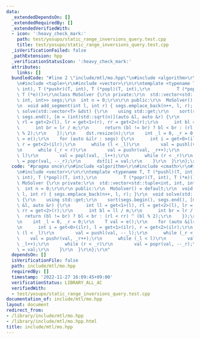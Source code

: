 ```yaml
---
data:
  _extendedDependsOn: []
  _extendedRequiredBy: []
  _extendedVerifiedWith:
  - icon: ':heavy_check_mark:'
    path: test/yosupo/static_range_inversions_query.test.cpp
    title: test/yosupo/static_range_inversions_query.test.cpp
  _isVerificationFailed: false
  _pathExtension: hpp
  _verificationStatusIcon: ':heavy_check_mark:'
  attributes:
    links: []
  bundledCode: "#line 2 \"include/mtl/mo.hpp\"\n#include <algorithm>\r\n#include <cmath>\r\
    \n#include <tuple>\r\n#include <vector>\r\n\r\ntemplate <typename T, T (*pushl)(T,\
    \ int), T (*pushr)(T, int), T (*popl)(T, int),\r\n          T (*popr)(T, int),\
    \ T (*e)()>\r\nclass MoSolver {\r\n private:\r\n  std::vector<std::tuple<int,\
    \ int, int>> segs;\r\n  int n = 0;\r\n\r\n public:\r\n  MoSolver() = default;\r\
    \n  void add_segment(int l, int r) { segs.emplace_back(n++, l, r); }\r\n  void\
    \ solve(std::vector<T> &dst) {\r\n    using std::get;\r\n    sort(segs.begin(),\
    \ segs.end(), [m = (int)std::sqrt(n)](auto &l, auto &r) {\r\n      int ll = get<1>(l),\
    \ rl = get<2>(l), lr = get<1>(r), rr = get<2>(r);\r\n      int bl = ll / m;\r\n\
    \      int br = lr / m;\r\n      return (bl != br) ? bl < br : (rl < rr) ^ (bl\
    \ % 2);\r\n    });\r\n    dst.resize(n);\r\n    int _l = 0, _r = 0;\r\n    T val\
    \ = e();\r\n    for (auto &ilr : segs) {\r\n      int i = get<0>(ilr), l = get<1>(ilr),\
    \ r = get<2>(ilr);\r\n      while (l < _l)\r\n        val = pushl(val, --_l);\r\
    \n      while (_r < r)\r\n        val = pushr(val, _r++);\r\n      while (_l <\
    \ l)\r\n        val = popl(val, _l++);\r\n      while (r < _r)\r\n        val\
    \ = popr(val, --_r);\r\n      dst[i] = val;\r\n    }\r\n  }\r\n};\r\n"
  code: "#pragma once\r\n#include <algorithm>\r\n#include <cmath>\r\n#include <tuple>\r\
    \n#include <vector>\r\n\r\ntemplate <typename T, T (*pushl)(T, int), T (*pushr)(T,\
    \ int), T (*popl)(T, int),\r\n          T (*popr)(T, int), T (*e)()>\r\nclass\
    \ MoSolver {\r\n private:\r\n  std::vector<std::tuple<int, int, int>> segs;\r\n\
    \  int n = 0;\r\n\r\n public:\r\n  MoSolver() = default;\r\n  void add_segment(int\
    \ l, int r) { segs.emplace_back(n++, l, r); }\r\n  void solve(std::vector<T> &dst)\
    \ {\r\n    using std::get;\r\n    sort(segs.begin(), segs.end(), [m = (int)std::sqrt(n)](auto\
    \ &l, auto &r) {\r\n      int ll = get<1>(l), rl = get<2>(l), lr = get<1>(r),\
    \ rr = get<2>(r);\r\n      int bl = ll / m;\r\n      int br = lr / m;\r\n    \
    \  return (bl != br) ? bl < br : (rl < rr) ^ (bl % 2);\r\n    });\r\n    dst.resize(n);\r\
    \n    int _l = 0, _r = 0;\r\n    T val = e();\r\n    for (auto &ilr : segs) {\r\
    \n      int i = get<0>(ilr), l = get<1>(ilr), r = get<2>(ilr);\r\n      while\
    \ (l < _l)\r\n        val = pushl(val, --_l);\r\n      while (_r < r)\r\n    \
    \    val = pushr(val, _r++);\r\n      while (_l < l)\r\n        val = popl(val,\
    \ _l++);\r\n      while (r < _r)\r\n        val = popr(val, --_r);\r\n      dst[i]\
    \ = val;\r\n    }\r\n  }\r\n};\r\n"
  dependsOn: []
  isVerificationFile: false
  path: include/mtl/mo.hpp
  requiredBy: []
  timestamp: '2022-11-27 16:09:45+09:00'
  verificationStatus: LIBRARY_ALL_AC
  verifiedWith:
  - test/yosupo/static_range_inversions_query.test.cpp
documentation_of: include/mtl/mo.hpp
layout: document
redirect_from:
- /library/include/mtl/mo.hpp
- /library/include/mtl/mo.hpp.html
title: include/mtl/mo.hpp
---
```

